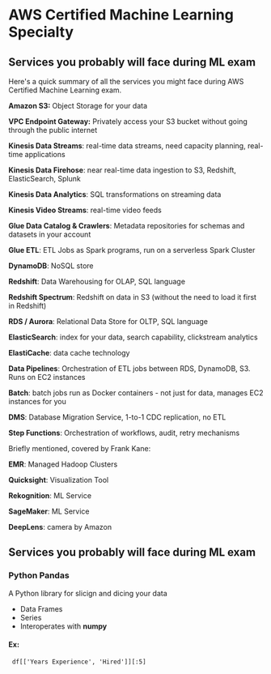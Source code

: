 # AWS Certified Machine Learning Specialty

## Services you probably will face during ML exam

Here's a quick summary of all the services you might face during AWS Certified Machine Learning exam.

**Amazon S3:** Object Storage for your data

**VPC Endpoint Gateway:** Privately access your S3 bucket without going through the public internet

**Kinesis Data Streams**: real-time data streams, need capacity planning, real-time applications

**Kinesis Data Firehose**: near real-time data ingestion to S3, Redshift, ElasticSearch, Splunk

**Kinesis Data Analytics**: SQL transformations on streaming data

**Kinesis Video Streams**: real-time video feeds

**Glue Data Catalog & Crawlers**: Metadata repositories for schemas and datasets in your account

**Glue ETL**: ETL Jobs as Spark programs, run on a serverless Spark Cluster

**DynamoDB**: NoSQL store

**Redshift**: Data Warehousing for OLAP, SQL language

**Redshift Spectrum**: Redshift on data in S3 (without the need to load it first in Redshift)

**RDS / Aurora**: Relational Data Store for OLTP, SQL language

**ElasticSearch**: index for your data, search capability, clickstream analytics

**ElastiCache**: data cache technology

**Data Pipelines**: Orchestration of ETL jobs between RDS, DynamoDB, S3. Runs on EC2 instances

**Batch**: batch jobs run as Docker containers - not just for data, manages EC2 instances for you

**DMS**: Database Migration Service, 1-to-1 CDC replication, no ETL

**Step Functions**: Orchestration of workflows, audit, retry mechanisms

Briefly mentioned, covered by Frank Kane:

**EMR**: Managed Hadoop Clusters

**Quicksight**: Visualization Tool

**Rekognition**: ML Service

**SageMaker**: ML Service

**DeepLens**: camera by Amazon


## Services you probably will face during ML exam
### Python Pandas
A Python library for slicign and dicing your data
 - Data Frames
 - Series
 - Interoperates with **numpy** 
#### Ex:
 `` df[['Years Experience', 'Hired']][:5]``






